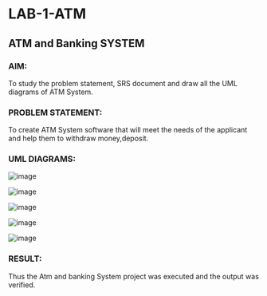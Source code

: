 # LAB-1-ATM
## ATM and Banking SYSTEM
### AIM: 
To study the problem statement, SRS document and draw all the UML diagrams of ATM
System.
### PROBLEM STATEMENT:
To create ATM System software that will meet the needs of the applicant and help them
to withdraw money,deposit.
### UML DIAGRAMS:

![image](https://github.com/nkishore2210/LAB-1-ATM/assets/118707090/141d13b5-9bea-414d-bb93-6b672b15c4c8)

![image](https://github.com/nkishore2210/LAB-1-ATM/assets/118707090/acf649f1-ceca-4cc4-96db-28d9e7fdb28f)

![image](https://github.com/nkishore2210/LAB-1-ATM/assets/118707090/4ddd289d-6cd6-4546-908f-1c78c2db1dc7)

![image](https://github.com/nkishore2210/LAB-1-ATM/assets/118707090/a1a8212b-ab35-4241-9ec8-3c837f27ebec)

![image](https://github.com/nkishore2210/LAB-1-ATM/assets/118707090/99bd3446-15da-40d9-933c-814c6bedcc41)

### RESULT: 
Thus the Atm and banking System project was executed and the output was verified.
